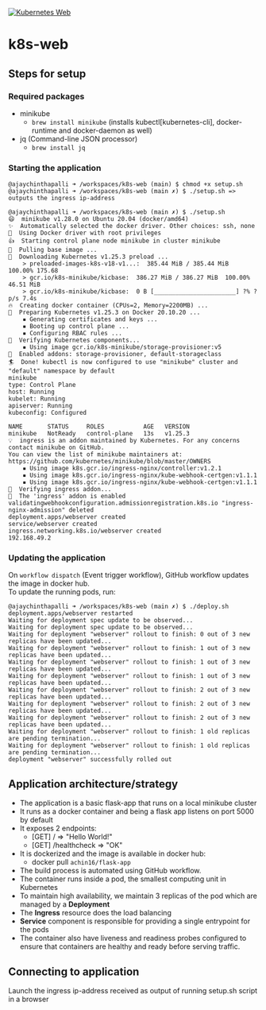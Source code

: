 [![Kubernetes Web](https://github.com/ajaychinthapalli/k8s-web/actions/workflows/main.yaml/badge.svg)](https://github.com/ajaychinthapalli/k8s-web/actions/workflows/main.yaml)
# k8s-web
## Steps for setup
### Required packages
- minikube
    - `brew install minikube` (installs kubectl[kubernetes-cli], docker-runtime and docker-daemon as well)
- jq (Command-line JSON processor)
    - `brew install jq`

### Starting the application
```text
@ajaychinthapalli ➜ /workspaces/k8s-web (main) $ chmod +x setup.sh
@ajaychinthapalli ➜ /workspaces/k8s-web (main ✗) $ ./setup.sh => outputs the ingress ip-address
```
```text
@ajaychinthapalli ➜ /workspaces/k8s-web (main ✗) $ ./setup.sh
😄  minikube v1.28.0 on Ubuntu 20.04 (docker/amd64)
✨  Automatically selected the docker driver. Other choices: ssh, none
📌  Using Docker driver with root privileges
👍  Starting control plane node minikube in cluster minikube
🚜  Pulling base image ...
💾  Downloading Kubernetes v1.25.3 preload ...
    > preloaded-images-k8s-v18-v1...:  385.44 MiB / 385.44 MiB  100.00% 175.68 
    > gcr.io/k8s-minikube/kicbase:  386.27 MiB / 386.27 MiB  100.00% 46.51 MiB 
    > gcr.io/k8s-minikube/kicbase:  0 B [_______________________] ?% ? p/s 7.4s
🔥  Creating docker container (CPUs=2, Memory=2200MB) ...
🐳  Preparing Kubernetes v1.25.3 on Docker 20.10.20 ...
    ▪ Generating certificates and keys ...
    ▪ Booting up control plane ...
    ▪ Configuring RBAC rules ...
🔎  Verifying Kubernetes components...
    ▪ Using image gcr.io/k8s-minikube/storage-provisioner:v5
🌟  Enabled addons: storage-provisioner, default-storageclass
🏄  Done! kubectl is now configured to use "minikube" cluster and "default" namespace by default
minikube
type: Control Plane
host: Running
kubelet: Running
apiserver: Running
kubeconfig: Configured

NAME       STATUS     ROLES           AGE   VERSION
minikube   NotReady   control-plane   13s   v1.25.3
💡  ingress is an addon maintained by Kubernetes. For any concerns contact minikube on GitHub.
You can view the list of minikube maintainers at: https://github.com/kubernetes/minikube/blob/master/OWNERS
    ▪ Using image k8s.gcr.io/ingress-nginx/controller:v1.2.1
    ▪ Using image k8s.gcr.io/ingress-nginx/kube-webhook-certgen:v1.1.1
    ▪ Using image k8s.gcr.io/ingress-nginx/kube-webhook-certgen:v1.1.1
🔎  Verifying ingress addon...
🌟  The 'ingress' addon is enabled
validatingwebhookconfiguration.admissionregistration.k8s.io "ingress-nginx-admission" deleted
deployment.apps/webserver created
service/webserver created
ingress.networking.k8s.io/webserver created
192.168.49.2
```

### Updating the application
On `workflow dispatch` (Event trigger workflow), GitHub workflow updates the image in docker hub.  
To update the running pods, run:
```text
@ajaychinthapalli ➜ /workspaces/k8s-web (main ✗) $ ./deploy.sh
deployment.apps/webserver restarted
Waiting for deployment spec update to be observed...
Waiting for deployment spec update to be observed...
Waiting for deployment "webserver" rollout to finish: 0 out of 3 new replicas have been updated...
Waiting for deployment "webserver" rollout to finish: 1 out of 3 new replicas have been updated...
Waiting for deployment "webserver" rollout to finish: 1 out of 3 new replicas have been updated...
Waiting for deployment "webserver" rollout to finish: 1 out of 3 new replicas have been updated...
Waiting for deployment "webserver" rollout to finish: 2 out of 3 new replicas have been updated...
Waiting for deployment "webserver" rollout to finish: 2 out of 3 new replicas have been updated...
Waiting for deployment "webserver" rollout to finish: 2 out of 3 new replicas have been updated...
Waiting for deployment "webserver" rollout to finish: 1 old replicas are pending termination...
Waiting for deployment "webserver" rollout to finish: 1 old replicas are pending termination...
deployment "webserver" successfully rolled out
```

## Application architecture/strategy
- The application is a basic flask-app that runs on a local minikube cluster
- It runs as a docker container and being a flask app listens on port 5000 by default
- It exposes 2 endpoints:
    - [GET] / => "Hello World!"
    - [GET] /healthcheck => "OK"
- It is dockerized and the image is available in docker hub:
    - docker pull `achin16/flask-app`
- The build process is automated using GitHub workflow.
- The container runs inside a pod, the smallest computing unit in Kubernetes
- To maintain high availability, we maintain 3 replicas of the pod which are managed by a **Deployment**
- The **Ingress** resource does the load balancing
- **Service** component is responsible for providing a single entrypoint for the pods
- The container also have liveness and readiness probes configured to ensure that containers are healthy and ready before serving traffic.

## Connecting to application
Launch the ingress ip-address received as output of running setup.sh script in a browser

